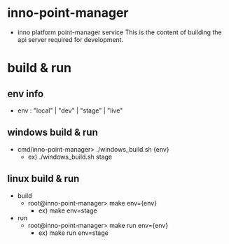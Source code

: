 # inno-point-manager
* inno platform point-manager service
 This is the content of building the api server required for development.
 
# build & run
## env info
* env : "local" | "dev" | "stage" | "live"

## windows build & run
* cmd/inno-point-manager> ./windows_build.sh {env}
  * ex) ./windows_build.sh stage

## linux build & run
* build
  * root@inno-point-manager> make env={env}
    * ex) make env=stage
* run
  * root@inno-point-manager> make run env={env}
    * ex) make run env=stage
